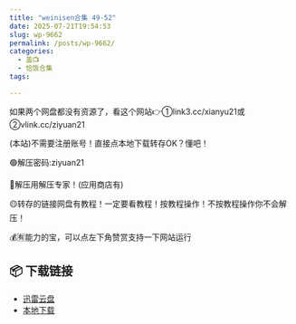 ```yaml
---
title: "weinisen合集 49-52"
date: 2025-07-21T19:54:53
slug: wp-9662
permalink: /posts/wp-9662/
categories:
  - 盖📺
  - 恰饭合集
tags:

---
```


如果两个网盘都没有资源了，看这个网站👉①link3.cc/xianyu21或②vlink.cc/ziyuan21

(本站)不需要注册账号！直接点本地下载转存OK？懂吧！

🟢解压密码:ziyuan21

🔵解压用解压专家！(应用商店有)

🟡转存的链接网盘有教程！一定要看教程！按教程操作！不按教程操作你不会解压！

💰🈶能力的宝，可以点左下角赞赏支持一下网站运行

## 📦 下载链接
- [迅雷云盘](https://blziyuan21.com/pay-download/9662?key=a76d7aa6a9&down_id=0)
- [本地下载](https://blziyuan21.com/pay-download/9662?key=a76d7aa6a9&down_id=1)

